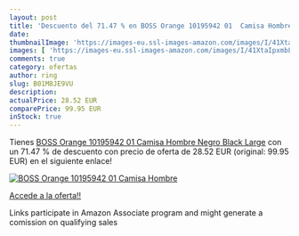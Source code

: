 ```yaml
---
layout: post
title: 'Descuento del 71.47 % en BOSS Orange 10195942 01  Camisa Hombre  '
date: 
thumbnailImage: 'https://images-eu.ssl-images-amazon.com/images/I/41XtaIpxmbL._SL200_.jpg'
images: [ 'https://images-eu.ssl-images-amazon.com/images/I/41XtaIpxmbL._SL200_.jpg' ]
comments: true
category: ofertas
author: ring
slug: B01M8JE9VU
description:
actualPrice: 28.52 EUR
comparePrice: 99.95 EUR
inStock: true
---
```


Tienes [BOSS Orange 10195942 01  Camisa Hombre  Negro  Black   Large](https://www.amazon.es/dp/B01M8JE9VU/?tag=tolees-21) con un 71.47 % de descuento con precio de oferta de 28.52 EUR (original: 99.95 EUR) en el siguiente enlace!

[![BOSS Orange 10195942 01  Camisa Hombre  ](https://images-eu.ssl-images-amazon.com/images/I/41XtaIpxmbL._SL200_.jpg)](https://www.amazon.es/dp/B01M8JE9VU/?tag=tolees-21)

[Accede a la oferta!!](https://www.amazon.es/dp/B01M8JE9VU/?tag=tolees-21)

Links participate in Amazon Associate program and might generate a comission on qualifying sales


